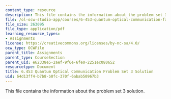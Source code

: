 ```yaml
---
content_type: resource
description: This file contains the information about the problem set 3 solution.
file: /ol-ocw-studio-app/courses/6-453-quantum-optical-communication-fall-2016/64d13ff4b7b8b0fc370f6abab50967b3_MIT6_453F16_PS3_sol.pdf
file_size: 263095
file_type: application/pdf
learning_resource_types:
- Assignments
license: https://creativecommons.org/licenses/by-nc-sa/4.0/
ocw_type: OCWFile
parent_title: Assignments
parent_type: CourseSection
parent_uid: e62338e5-2aef-9f6e-6fe0-2251ec080652
resourcetype: Document
title: 6.453 Quantum Optical Communication Problem Set 3 Solution
uid: 64d13ff4-b7b8-b0fc-370f-6abab50967b3
---
```

This file contains the information about the problem set 3 solution.